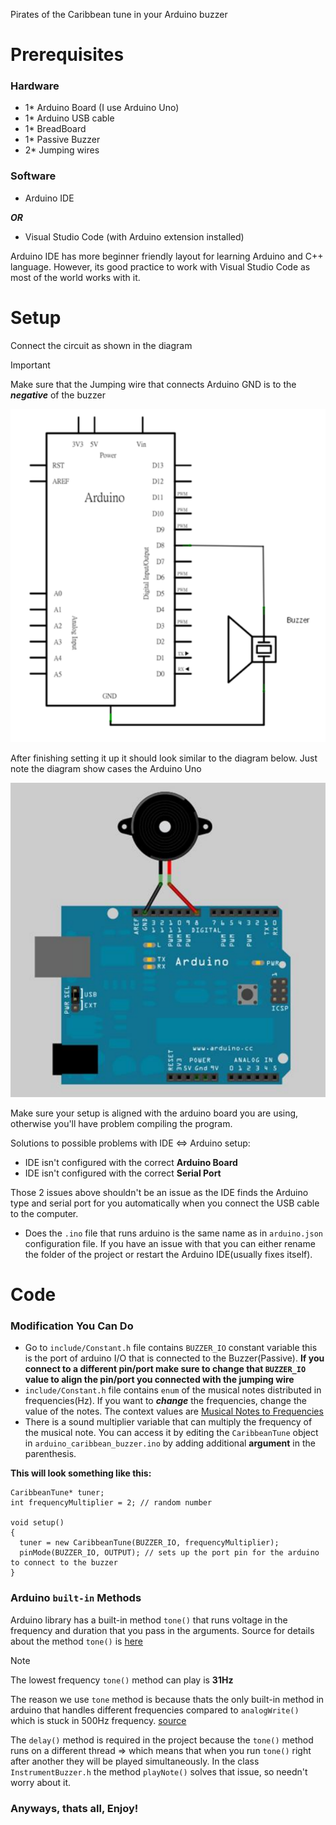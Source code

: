 Pirates of the Caribbean tune in your Arduino buzzer
# Prerequisites

### Hardware
- 1* Arduino Board (I use Arduino Uno)
- 1* Arduino USB cable
- 1* BreadBoard
- 1* Passive Buzzer
- 2* Jumping wires

### Software
- Arduino IDE

**_OR_**
* Visual Studio Code (with Arduino extension installed)

Arduino IDE has more beginner friendly layout for learning Arduino and C++ language.
However, its good practice to work with Visual Studio Code as most of the world works with it.

# Setup
Connect the circuit as shown in the diagram
> [!IMPORTANT]
> Make sure that the Jumping wire that connects Arduino GND is to the **_negative_** of the buzzer

![The Circuit diagram of connecting the hardware](assets/circuit_caribbean_buzzer.PNG)

After finishing setting it up it should look similar to the diagram below.
Just note the diagram show cases the Arduino Uno

![The Arduino Circuit Diagram](assets/diagram_caribbean_buzzer.PNG)

Make sure your setup is aligned with the arduino board you are using, otherwise you'll have problem compiling the program.

Solutions to possible problems with IDE <=> Arduino setup:
- IDE isn't configured with the correct **Arduino Board**
- IDE isn't configured with the correct **Serial Port**

Those 2 issues above shouldn't be an issue as the IDE finds the Arduino type and serial port for you automatically when you connect the USB cable to the computer.
* Does the `.ino` file that runs arduino is the same name as in `arduino.json` configuration file. If you have an issue with that you can either rename the folder of the project or restart the Arduino IDE(usually fixes itself).

# Code
### Modification You Can Do
- Go to `include/Constant.h` file contains `BUZZER_IO` constant variable this is the port of arduino I/O that is connected to the Buzzer(Passive).
__If you connect to a different pin/port make sure to change that `BUZZER_IO` value to align the pin/port you connected with the jumping wire__
- `include/Constant.h` file contains `enum` of the musical notes distributed in frequencies(Hz). If you want to **_change_** the frequencies, change the value of the notes. The context values are [Musical Notes to Frequencies](https://pages.mtu.edu/~suits/notefreqs.html)
- There is a sound multiplier variable that can multiply the frequency of the musical note. You can access it by editing the `CaribbeanTune` object in `arduino_caribbean_buzzer.ino` by adding additional __argument__ in the parenthesis.

__This will look something like this:__
```
CaribbeanTune* tuner;
int frequencyMultiplier = 2; // random number

void setup()
{
  tuner = new CaribbeanTune(BUZZER_IO, frequencyMultiplier);
  pinMode(BUZZER_IO, OUTPUT); // sets up the port pin for the arduino to connect to the buzzer
}
```
### Arduino `built-in` Methods
Arduino library has a built-in method `tone()` that runs voltage in the frequency and duration that you pass in the arguments. 
Source for details about the method `tone()` is [here](https://www.arduino.cc/reference/en/language/functions/advanced-io/tone/)
> [!NOTE]
> The lowest frequency `tone()` method can play is **31Hz**

The reason we use `tone` method is because thats the only built-in method in arduino that handles different frequencies compared to `analogWrite()` which is stuck in 500Hz frequency. [source](https://docs.arduino.cc/learn/microcontrollers/analog-output/)

The `delay()` method is required in the project because the `tone()` method runs on a different thread => which means that when you run `tone()` right after another they will be played simultaneously.
In the class `InstrumentBuzzer.h` the method `playNote()` solves that issue, so needn't worry about it.

### Anyways, thats all, Enjoy!
